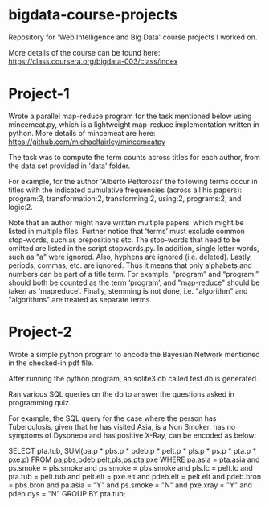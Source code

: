 bigdata-course-projects
=======================

Repository for 'Web Intelligence and Big Data' course projects I worked on.

More details of the course can be found here:
https://class.coursera.org/bigdata-003/class/index

Project-1
=========

Wrote a parallel map-reduce program for the task mentioned below using
mincemeat.py, which is a lightweight map-reduce implementation written in
python. More details of mincemeat are here:
https://github.com/michaelfairley/mincemeatpy

The task was to compute the term counts across titles for each author, from
the data set provided in 'data' folder.

For example, for the author 'Alberto Pettorossi' the following terms occur in
titles with the indicated cumulative frequencies (across all his papers):
program:3, transformation:2, transforming:2, using:2, programs:2, and logic:2.

Note that an author might have written multiple papers, which might be listed
in multiple files. Further notice that ‘terms’ must exclude common stop-words,
such as prepositions etc. The stop-words that need to be omitted are listed in
the script stopwords.py. In addition, single letter words, such as "a" were
ignored. Also, hyphens are ignored (i.e. deleted). Lastly, periods, commas,
etc. are ignored. Thus it means that only alphabets and numbers can be part
of a title term. For example, “program” and “program.” should both be counted
as the term ‘program’, and "map-reduce" should be taken as 'mapreduce'.
Finally, stemming is not done, i.e. "algorithm" and "algorithms" are treated
as separate terms.

Project-2
=========

Wrote a simple python program to encode the Bayesian Network mentioned in the
checked-in pdf file.

After running the python program, an sqlite3 db called test.db is generated.

Ran various SQL queries on the db to answer the questions asked in programming
quiz.

For example, the SQL query for the case where the person has Tuberculosis, given
that he has visited Asia, is a Non Smoker, has no symptoms of Dyspneoa and has
positive X-Ray, can be encoded as below:


SELECT pta.tub, SUM(pa.p * pbs.p * pdeb.p * pelt.p * pls.p * ps.p * pta.p * pxe.p)
    FROM pa,pbs,pdeb,pelt,pls,ps,pta,pxe
    WHERE pa.asia = pta.asia
        and ps.smoke = pls.smoke
        and ps.smoke = pbs.smoke
        and pls.lc = pelt.lc
        and pta.tub = pelt.tub
        and pelt.elt = pxe.elt
        and pdeb.elt = pelt.elt
        and pdeb.bron = pbs.bron
        and pa.asia = "Y" and ps.smoke = "N" and pxe.xray = "Y" and pdeb.dys = "N"
    GROUP BY pta.tub;

